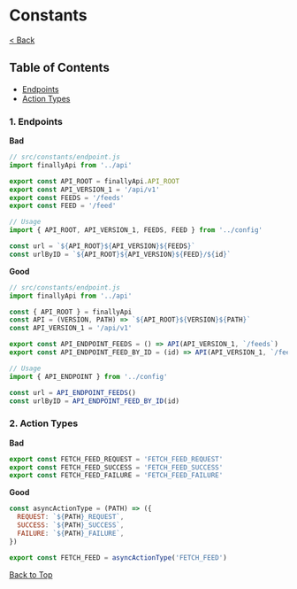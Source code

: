# Constants

[< Back](../README.md)

## Table of Contents
* [Endpoints](#1-endpoints)
* [Action Types](#2-action-types)

### 1. Endpoints

**Bad**
```js
// src/constants/endpoint.js
import finallyApi from '../api'

export const API_ROOT = finallyApi.API_ROOT
export const API_VERSION_1 = '/api/v1'
export const FEEDS = '/feeds'
export const FEED = '/feed'

// Usage
import { API_ROOT, API_VERSION_1, FEEDS, FEED } from '../config'

const url = `${API_ROOT}${API_VERSION}${FEEDS}`
const urlByID = `${API_ROOT}${API_VERSION}${FEED}/${id}`
```

**Good**
```js
// src/constants/endpoint.js
import finallyApi from '../api'

const { API_ROOT } = finallyApi
const API = (VERSION, PATH) => `${API_ROOT}${VERSION}${PATH}`
const API_VERSION_1 = '/api/v1'

export const API_ENDPOINT_FEEDS = () => API(API_VERSION_1, `/feeds`)
export const API_ENDPOINT_FEED_BY_ID = (id) => API(API_VERSION_1, `/feeds/${id}`)

// Usage
import { API_ENDPOINT } from '../config'

const url = API_ENDPOINT_FEEDS()
const urlByID = API_ENDPOINT_FEED_BY_ID(id)
```

### 2. Action Types

**Bad**
```js
export const FETCH_FEED_REQUEST = 'FETCH_FEED_REQUEST'
export const FETCH_FEED_SUCCESS = 'FETCH_FEED_SUCCESS'
export const FETCH_FEED_FAILURE = 'FETCH_FEED_FAILURE'
```

**Good**
```js
const asyncActionType = (PATH) => ({
  REQUEST: `${PATH}_REQUEST`,
  SUCCESS: `${PATH}_SUCCESS`,
  FAILURE: `${PATH}_FAILURE`,
})

export const FETCH_FEED = asyncActionType('FETCH_FEED')
```

[Back to Top](#table-of-contents)